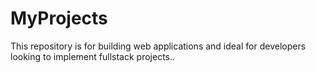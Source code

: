 # MyProjects
This repository is for building web applications and ideal for developers looking to implement fullstack projects..
